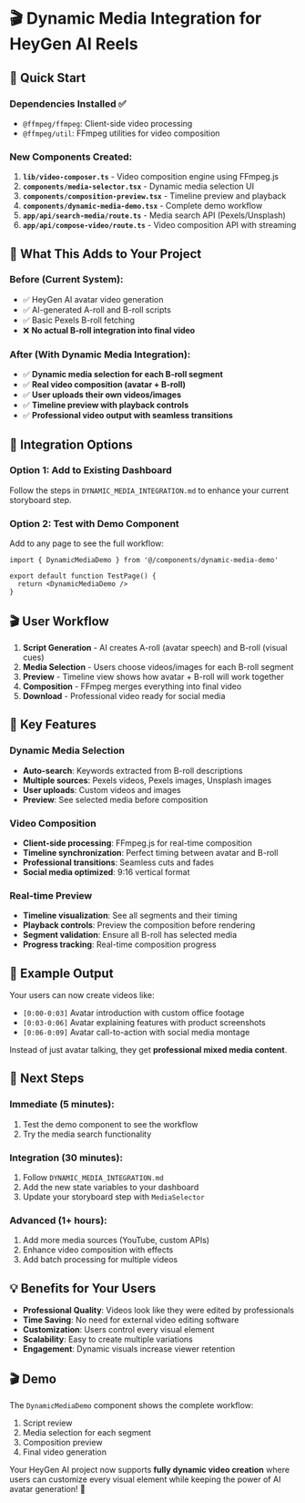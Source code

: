 # 🎬 Dynamic Media Integration for HeyGen AI Reels

## 🚀 Quick Start

### Dependencies Installed ✅
- `@ffmpeg/ffmpeg`: Client-side video processing
- `@ffmpeg/util`: FFmpeg utilities for video composition

### New Components Created:

1. **`lib/video-composer.ts`** - Video composition engine using FFmpeg.js
2. **`components/media-selector.tsx`** - Dynamic media selection UI
3. **`components/composition-preview.tsx`** - Timeline preview and playback
4. **`components/dynamic-media-demo.tsx`** - Complete demo workflow
5. **`app/api/search-media/route.ts`** - Media search API (Pexels/Unsplash)
6. **`app/api/compose-video/route.ts`** - Video composition API with streaming

## 🎯 What This Adds to Your Project

### Before (Current System):
- ✅ HeyGen AI avatar video generation
- ✅ AI-generated A-roll and B-roll scripts
- ✅ Basic Pexels B-roll fetching
- ❌ **No actual B-roll integration into final video**

### After (With Dynamic Media Integration):
- ✅ **Dynamic media selection for each B-roll segment**
- ✅ **Real video composition (avatar + B-roll)**
- ✅ **User uploads their own videos/images**
- ✅ **Timeline preview with playback controls**
- ✅ **Professional video output with seamless transitions**

## 🔧 Integration Options

### Option 1: Add to Existing Dashboard
Follow the steps in `DYNAMIC_MEDIA_INTEGRATION.md` to enhance your current storyboard step.

### Option 2: Test with Demo Component
Add to any page to see the full workflow:

```tsx
import { DynamicMediaDemo } from '@/components/dynamic-media-demo'

export default function TestPage() {
  return <DynamicMediaDemo />
}
```

## 🎬 User Workflow

1. **Script Generation** - AI creates A-roll (avatar speech) and B-roll (visual cues)
2. **Media Selection** - Users choose videos/images for each B-roll segment
3. **Preview** - Timeline view shows how avatar + B-roll will work together
4. **Composition** - FFmpeg merges everything into final video
5. **Download** - Professional video ready for social media

## 🎯 Key Features

### Dynamic Media Selection
- **Auto-search**: Keywords extracted from B-roll descriptions
- **Multiple sources**: Pexels videos, Pexels images, Unsplash images
- **User uploads**: Custom videos and images
- **Preview**: See selected media before composition

### Video Composition
- **Client-side processing**: FFmpeg.js for real-time composition
- **Timeline synchronization**: Perfect timing between avatar and B-roll
- **Professional transitions**: Seamless cuts and fades
- **Social media optimized**: 9:16 vertical format

### Real-time Preview
- **Timeline visualization**: See all segments and their timing
- **Playback controls**: Preview the composition before rendering
- **Segment validation**: Ensure all B-roll has selected media
- **Progress tracking**: Real-time composition progress

## 📱 Example Output

Your users can now create videos like:
- `[0:00-0:03]` Avatar introduction with custom office footage
- `[0:03-0:06]` Avatar explaining features with product screenshots  
- `[0:06-0:09]` Avatar call-to-action with social media montage

Instead of just avatar talking, they get **professional mixed media content**.

## 🚀 Next Steps

### Immediate (5 minutes):
1. Test the demo component to see the workflow
2. Try the media search functionality

### Integration (30 minutes):
1. Follow `DYNAMIC_MEDIA_INTEGRATION.md`
2. Add the new state variables to your dashboard
3. Update your storyboard step with `MediaSelector`

### Advanced (1+ hours):
1. Add more media sources (YouTube, custom APIs)
2. Enhance video composition with effects
3. Add batch processing for multiple videos

## 💡 Benefits for Your Users

- **Professional Quality**: Videos look like they were edited by professionals
- **Time Saving**: No need for external video editing software  
- **Customization**: Users control every visual element
- **Scalability**: Easy to create multiple variations
- **Engagement**: Dynamic visuals increase viewer retention

## 🎬 Demo

The `DynamicMediaDemo` component shows the complete workflow:
1. Script review
2. Media selection for each segment
3. Composition preview
4. Final video generation

Your HeyGen AI project now supports **fully dynamic video creation** where users can customize every visual element while keeping the power of AI avatar generation! 🎉 